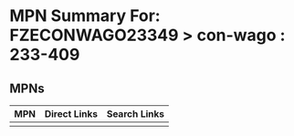 



# MPN Summary For: FZECONWAGO23349 > con-wago : 233-409

## MPNs
  

|MPN|Direct Links|Search Links|
| :--- | :--- | :--- |
||||

